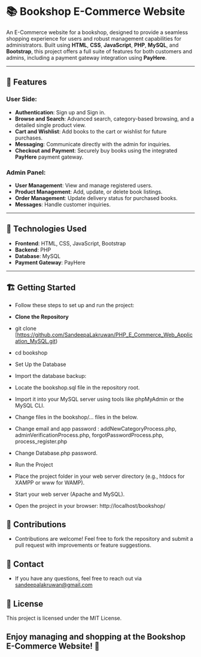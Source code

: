# 📚 Bookshop E-Commerce Website

An E-Commerce website for a bookshop, designed to provide a seamless shopping experience for users and robust management capabilities for administrators. Built using **HTML**, **CSS**, **JavaScript**, **PHP**, **MySQL**, and **Bootstrap**, this project offers a full suite of features for both customers and admins, including a payment gateway integration using **PayHere**.

---

## 🎯 **Features**

### **User Side:**
- **Authentication**: Sign up and Sign in.
- **Browse and Search**: Advanced search, category-based browsing, and a detailed single product view.
- **Cart and Wishlist**: Add books to the cart or wishlist for future purchases.
- **Messaging**: Communicate directly with the admin for inquiries.
- **Checkout and Payment**: Securely buy books using the integrated **PayHere** payment gateway.

### **Admin Panel:**
- **User Management**: View and manage registered users.
- **Product Management**: Add, update, or delete book listings.
- **Order Management**: Update delivery status for purchased books.
- **Messages**: Handle customer inquiries.

---

## 🔧 **Technologies Used**
- **Frontend**: HTML, CSS, JavaScript, Bootstrap
- **Backend**: PHP
- **Database**: MySQL
- **Payment Gateway**: PayHere

---

## 🏗️ **Getting Started**
- Follow these steps to set up and run the project:

- **Clone the Repository**
- git clone [https://github.com/SandeepaLakruwan/PHP_E_Commerce_Web_Application_MySQL.git)
- cd bookshop

- Set Up the Database
-   Import the database backup:
-    Locate the bookshop.sql file in the repository root.
-    Import it into your MySQL server using tools like phpMyAdmin or the MySQL CLI.

- Change files in the bookshop/... files in the below.
- Change email and app password : addNewCategoryProcess.php, adminVerificationProcess.php, forgotPasswordProcess.php, process_register.php
- Change Database.php password.

- Run the Project
-   Place the project folder in your web server directory (e.g., htdocs for XAMPP or www for WAMP).
-   Start your web server (Apache and MySQL).
-   Open the project in your browser:
http://localhost/bookshop/

## 🤝 Contributions
- Contributions are welcome! Feel free to fork the repository and submit a pull request with improvements or feature suggestions.

## 📧 Contact
- If you have any questions, feel free to reach out via sandeepalakruwan@gmail.com
  
## 📜 License
This project is licensed under the MIT License.

## Enjoy managing and shopping at the Bookshop E-Commerce Website! 🚀
